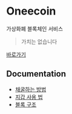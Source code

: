 # Oneecoin

가상화폐 블록체인 서비스

> 가치는 없습니다

[바로가기](https://www.oneecoin.site)

## Documentation

-   [채굴하는 방법](https://github.com/oneecoin/.github/doc/miner.md)
-   [지갑 사용 법](https://github.com/oneecoin/.github/doc/wallet.md)
-   [블록 구조](https://github.com/oneecoin/.github/doc/block.md)
